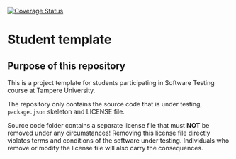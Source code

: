 [![Coverage Status](https://coveralls.io/repos/github/jannepeltola/COMP.SE.200-2024-2025-1/badge.svg?branch=main)](https://coveralls.io/github/jannepeltola/COMP.SE.200-2024-2025-1?branch=main)

# Student template

## Purpose of this repository

This is a project template for students participating in Software Testing course
at Tampere University.

The repository only contains the source code that is under testing, `package.json` skeleton
and LICENSE file.

Source code folder contains a separate license file that must **NOT** be removed under any circumstances!
Removing this license file directly violates terms and conditions of the software under testing.
Individuals who remove or modify the license file will also carry the consequences.
